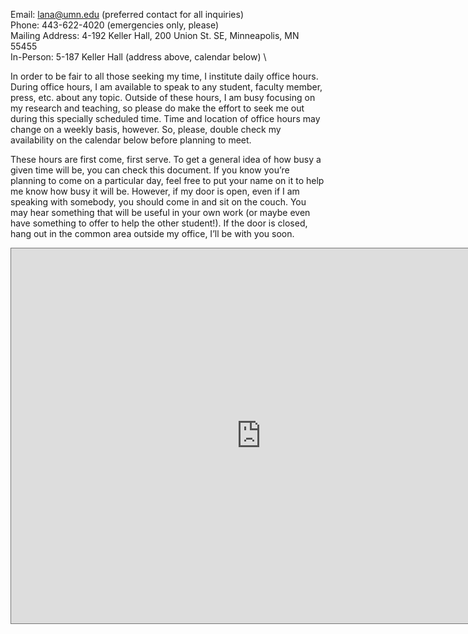 Email: lana@umn.edu (preferred contact for all inquiries) \
Phone: 443-622-4020 (emergencies only, please) \
Mailing Address: 4-192 Keller Hall, 200 Union St. SE, Minneapolis, MN 55455 \
In-Person: 5-187 Keller Hall (address above, calendar below) \

In order to be fair to all those seeking my time, I institute daily office hours. During office hours, I am available to speak to any student, faculty member, press, etc. about any topic. Outside of these hours, I am busy focusing on my research and teaching, so please do make the effort to seek me out during this specially scheduled time. Time and location of office hours may change on a weekly basis, however. So, please, double check my availability on the calendar below before planning to meet.

These hours are first come, first serve. To get a general idea of how busy a given time will be, you can check this document. If you know you’re planning to come on a particular day, feel free to put your name on it to help me know how busy it will be. However, if my door is open, even if I am speaking with somebody, you should come in and sit on the couch. You may hear something that will be useful in your own work (or maybe even have something to offer to help the other student!). If the door is closed, hang out in the common area outside my office, I’ll be with you soon. 

<iframe src="https://calendar.google.com/calendar/embed?height=600&wkst=1&ctz=America%2FChicago&bgcolor=%23ffffff&mode=AGENDA&src=cjJyczd1NzZpNmhsdnFqMjE0ZGxnZnZudnNAZ3JvdXAuY2FsZW5kYXIuZ29vZ2xlLmNvbQ&color=%23F09300" style="border:solid 1px #777" width="800" height="600" frameborder="0" scrolling="no"></iframe>
